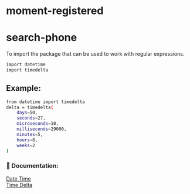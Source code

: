 # moment-registered

# search-phone

To import the package that can be used to work with regular expressions.
```sh
import datetime
import timedelta
```
## Example:
```sh
from datetime import timedelta
delta = timedelta(
    days=50,
    seconds=27,
    microseconds=10,
    milliseconds=29000,
    minutes=5,
    hours=8,
    weeks=2
)
```

### 📖 Documentation: <br>
[Date Time](https://docs.python.org/3/library/datetime.html#strftime-and-strptime-behavior:~:text=standard%20C%20implementation.-,Directive,-Meaning) <br>
[Time Delta](https://docs.python.org/pt-br/3/library/datetime.html#datetime.timedelta:~:text=objetos%20timedelta.-,Objetos%20timedelta%C2%B6,-O%20objeto%20timedelta)

